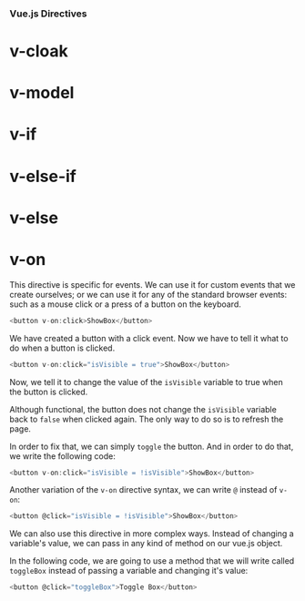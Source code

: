 
### Vue.js Directives
# v-cloak

# v-model


# v-if

# v-else-if

# v-else

# v-on
This directive is specific for events. We can use it for custom events that we create ourselves; or we can use it for any of the standard browser events: such as a mouse click or a press of a button on the keyboard. 
```vue.js
<button v-on:click>ShowBox</button>
```
We have created a button with a click event. Now we have to tell it what to do when a button is clicked.
```vue.js
<button v-on:click="isVisible = true">ShowBox</button>
```
Now, we tell it to change the value of the `isVisible` variable to true when the button is clicked.

Although functional, the button does not change the `isVisible` variable back to `false` when clicked again. The only way to do so is to refresh the page.

In order to fix that, we can simply  `toggle` the button. 
And in order to do that, we write the following code:
```vue.js
<button v-on:click="isVisible = !isVisible">ShowBox</button>
```

Another variation of the `v-on` directive syntax, we can write `@` instead of `v-on`:
```vue.js
<button @click="isVisible = !isVisible">ShowBox</button>
```

We can also use this directive in more complex ways. Instead of changing a variable's value, we can pass in any kind of method on our vue.js object.

In the following code, we are going to use a method that we will write called `toggleBox` instead of passing a variable and changing it's value:
```vue.js
<button @click="toggleBox">Toggle Box</button>
```